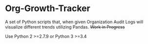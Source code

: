 # Org-Growth-Tracker
A set of Python scripts that, when given Organization Audit Logs will visualize different trends utilizing Pandas. ~~Work in Progress~~


Use Python 2 >=2.7.9 or Python 3 >=3.4
